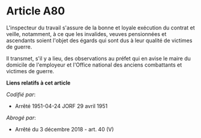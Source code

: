 # Article A80

L'inspecteur du travail s'assure de la bonne et loyale exécution du contrat et veille, notamment, à ce que les invalides,
veuves pensionnées et ascendants soient l'objet des égards qui sont dus à leur qualité de victimes de guerre.

Il transmet, s'il y a lieu, des observations au préfet qui en avise le maire du domicile de l'employeur et l'Office national
des anciens combattants et victimes de guerre.

**Liens relatifs à cet article**

_Codifié par_:

  - Arrêté 1951-04-24 JORF 29 avril 1951

_Abrogé par_:

  - Arrêté du 3 décembre 2018 - art. 40 (V)
